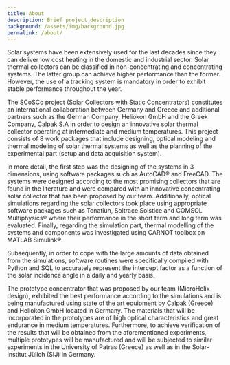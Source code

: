 ```yaml
---
title: About
description: Brief project description
background: /assets/img/background.jpg
permalink: /about/
---
```



Solar systems have been extensively used for the last decades since they can
deliver low cost heating in the domestic and industrial sector.
Solar thermal collectors can be classified in non-concentrating and
concentrating systems.
The latter group can achieve higher performance than the former.
However, the use of a tracking system is mandatory in order to exhibit stable
performance throughout the year.  

The SCoSCo project (Solar Collectors with Static Concentrators) constitutes an
international collaboration between Germany and Greece and additional partners
such as the German Company, Heliokon GmbH and the Greek Company, Calpak S.A
in order to design an innovative solar thermal collector operating at
intermediate and medium temperatures.
This project consists of 8 work packages that include designing, optical
modeling and thermal modeling of solar thermal systems as well as the planning
of the experimental part (setup and data acquisition system).

In more detail, the first step was the designing of the systems in 3 dimensions,
using software packages such as AutoCAD® and FreeCAD.
The systems were designed according to the most promising collectors that are
found in the literature and were compared with an innovative concentrating
solar collector that has been proposed by our team.
Additionally, optical simulations regarding the solar collectors took place
using appropriate software packages such as Tonatiuh, Soltrace Solstice and
COMSOL Multiphysics® where their performance in the short term and long term
was evaluated.
Finally, regarding the simulation part, thermal modelling of the systems and
components was investigated using CARNOT toolbox on MATLAB Simulink®.

Subsequently, in order to cope with the large amounts of data obtained from the
simulations, software routines were specifically compiled with Python and SQL
to accurately represent the intercept factor as a function of the solar
incidence angle in a daily and yearly basis.  

The prototype concentrator that was proposed by our team (MicroHelix design),
exhibited the best performance according to the simulations and is being
manufactured using state of the art equipment by Calpak (Greece) and
Heliokon GmbH located in Germany.
The materials that will be incorporated in
the prototypes are of high optical characteristics and great endurance in
medium temperatures.
Furthermore, to achieve verification of the results that will be obtained from
the aforementioned experiments, multiple prototypes will be manufactured and
will be subjected to similar experiments in the University of Patras (Greece)
as well as in the Solar-Institut Jülich (SIJ) in Germany.
